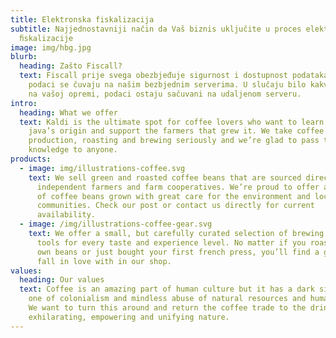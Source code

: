 ```yaml
---
title: Elektronska fiskalizacija
subtitle: Najjednostavniji način da Vaš biznis uključite u proces elektronske
  ﬁskalizacije
image: img/hbg.jpg
blurb:
  heading: Zašto Fiscall?
  text: Fiscall prije svega obezbjeđuje sigurnost i dostupnost podataka. Vaši
    podaci se čuvaju na našim bezbjednim serverima. U slučaju bilo kakvog kvara
    na vašoj opremi, podaci ostaju sačuvani na udaljenom serveru.
intro:
  heading: What we offer
  text: Kaldi is the ultimate spot for coffee lovers who want to learn about their
    java’s origin and support the farmers that grew it. We take coffee
    production, roasting and brewing seriously and we’re glad to pass that
    knowledge to anyone.
products:
  - image: img/illustrations-coffee.svg
    text: We sell green and roasted coffee beans that are sourced directly from
      independent farmers and farm cooperatives. We’re proud to offer a variety
      of coffee beans grown with great care for the environment and local
      communities. Check our post or contact us directly for current
      availability.
  - image: /img/illustrations-coffee-gear.svg
    text: We offer a small, but carefully curated selection of brewing gear and
      tools for every taste and experience level. No matter if you roast your
      own beans or just bought your first french press, you’ll find a gadget to
      fall in love with in our shop.
values:
  heading: Our values
  text: Coffee is an amazing part of human culture but it has a dark side too –
    one of colonialism and mindless abuse of natural resources and human lives.
    We want to turn this around and return the coffee trade to the drink’s
    exhilarating, empowering and unifying nature.
---
```

